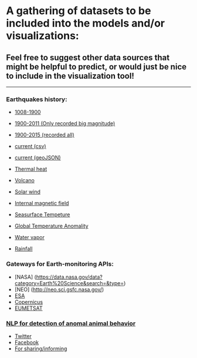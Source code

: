 # A gathering of datasets to be included into the models and/or visualizations:

## Feel free to suggest other data sources that might be helpful to predict, or would just be nice to include in the visualization tool!
_______________________________________________________________________________________________________________________________

### Earthquakes history:
- [1008-1900](http://www.emidius.eu/GEH/)
- [1900-2011 (Only recorded big magnitude)](http://www.isc.ac.uk/iscgem/download.php) 
- [1900-2015 (recorded all)](http://earthquake.usgs.gov/earthquakes/search/)
- [current (csv)](http://earthquake.usgs.gov/earthquakes/feed/v1.0/csv.php)
- [current (geoJSON)](http://earthquake.usgs.gov/earthquakes/feed/v1.0/geojson.php)

- [Thermal heat](http://www.heatflow.und.edu/data.html)
- [Volcano](http://www.volcano.si.edu/tdpmap/)
- [Solar wind](http://www.srl.caltech.edu/cgi-bin/dib/rundibviewssprotonsl2/ACE/ASC/DATA/level2/ssprotons?ss_data_12min.hdf!hdfref;tag=1962,ref=3,s=0)
- [Internal magnetic field](http://www.srl.caltech.edu/cgi-bin/dib/rundibviewmagl2/ACE/ASC/DATA/level2/mag?mag_data_1day.hdf!hdfref;tag=1962,ref=6,s=0)
- [Seasurface Tempeture](http://neo.sci.gsfc.nasa.gov/view.php?datasetId=MYD28D)
- [Global Temperature Anomality](http://neo.sci.gsfc.nasa.gov/view.php?datasetId=GISS_TA_M)
- [Water vapor](http://neo.sci.gsfc.nasa.gov/view.php?datasetId=MYDAL2_M_SKY_WV)
- [Rainfall](http://neo.sci.gsfc.nasa.gov/view.php?datasetId=TRMM_3B43M)

### Gateways for Earth-monitoring APIs: 
- [NASA] (https://data.nasa.gov/data?category=Earth%20Science&search=&type=)
- [NEO] (http://neo.sci.gsfc.nasa.gov/)
- [ESA](https://earth.esa.int/web/guest/data-access/online-archives)
- [Copernicus](https://copernicusdata.esa.int/)
- [EUMETSAT](http://www.eumetsat.int/website/home/Data/DataDelivery/OnlineDataAccess/index.html)

### [NLP for detection of anomal animal behavior](http://en.m.wikipedia.org/wiki/Earthquake_prediction#Animal_behavior)
- [Twitter](https://dev.twitter.com/rest/reference/get/search/tweets)
- [Facebook](https://developers.facebook.com/)
- [For sharing/informing](https://docs.oneall.com/api/)


 

